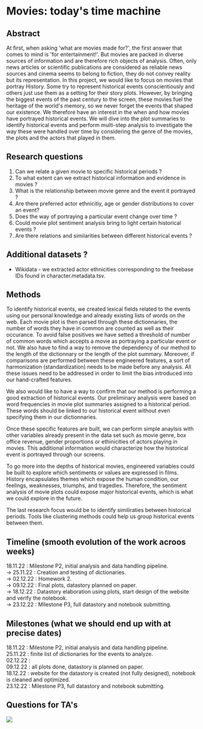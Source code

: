 # Movies: today's time machine

## Abstract
At first, when asking 'what are movies made for?', the first answer that comes to mind is 'for entertainment!'. But movies are packed in diverse sources of information and are therefore rich objects of analysis. Often, only news articles or scientific publications are considered as reliable news sources and cinema seems to belong to fiction, they do not convey reality but its representation. In this project, we would like to focus on movies that portray History. Some try to represent historical events conscientiously and others just use them as a setting for their story plots. However, by bringing the biggest events of the past century to the screen, these movies fuel the heritage of the world's memory, so we never forget the events that shaped our existence. We therefore have an interest in the when and how movies have portrayed historical events. We will dive into the plot summaries to identify historical events and perform multi-step analysis to investigate the way these were handled over time by considering the genre of the movies, the plots and the actors that played in them. 

## Research questions
1. Can we relate a given movie to specific historical periods ?
2. To what extent can we extract historical information and evidence in movies ?
3. What is the relationship between movie genre and the event it portrayed ? 
4. Are there preferred actor ethnicitiy, age or gender distributions to cover an event?
5. Does the way of portraying a particular event change over time ?
6. Could movie plot sentiment analysis bring to light certain historical events ?
7. Are there relations and similarities between different historical events ?

## Additional datasets ?
- Wikidata - we extracted actor ethnicities corresponding to the freebase IDs found in character.metadata.tsv.

## Methods
To identify historical events, we created lexical fields related to the events using our personal knowledge and already existing lists of words on the web. Each movie plot is then parsed through these dictionnaries, the number of words they have in common are counted as well as their occurance. To avoid false positives we have setted a threshold of number of common words which accepts a movie as portraying a particular event or not. We also have to find a way to remove the dependency of our method to the length of the dictionnary or the length of the plot summary. Moreover, if comparisons are performed between these engineered features, a sort of harmonization (standardization) needs to be made before any analysis. All these issues need to be addressed in order to limit the bias introduced into our hand-crafted features. 

We also would like to have a way to confirm that our method is performing a good extraction of historical events. Our preliminary analysis were based on word frequencies in movie plot summaries assigned to a historical period. These words should be linked to our historical event without even specifying them in our dictionnaries.



Once these specific features are built, we can perform simple anaylsis with other variables already present in the data set such as movie genre, box office revenue, gender proportions or ethinicities of actors playing in movies. This additional information would characterize how the historical event is portrayed through our screens. 

To go more into the depths of historical movies, engineered variables could be built to explore which sentiments or values are expressed in films. History encapsulates themes which expose the human condition, our feelings, weaknesses, triumphs, and tragedies. Therefore, the sentiment analysis of movie plots could expose major historical events, which is what we could explore in the future. 

The last research focus would be to identify similiraties between historical periods. Tools like clustering methods could help us group historical events between them.

## Timeline (smooth evolution of the work acroos weeks)
18.11.22 : Milestone P2, initial analysis and data handling pipeline. <br>
-> 25.11.22 : Creation and testing of dictionaries. <br>
-> 02.12.22 : Homework 2. <br>
-> 09.12.22 : Final plots, datastory planned on paper. <br>
-> 18.12.22 : Datastory elaboration using plots, start design of the website and verify the notebook. <br>
-> 23.12.22 : Milestone P3, full datastory and notebook submitting. <br>

## Milestones (what we should end up with at precise dates)
18.11.22 : Milestone P2, initial analysis and data handling pipeline. <br>
25.11.22 : finite list of dictionaries for the events to analyze. <br>
02.12.22 :  <br>
09.12.22 : all plots done, datastory is planned on paper. <br>
18.12.22 : website for the datastory is created (not fully designed), notebook is cleaned and optimized. <br>
23.12.22 : Milestone P3, full datastory and notebook submitting. <br>


## Questions for TA's

![](https://www.epfl.ch/wp/5.5/wp-content/themes/wp-theme-2018/assets/svg/epfl-logo.svg)
